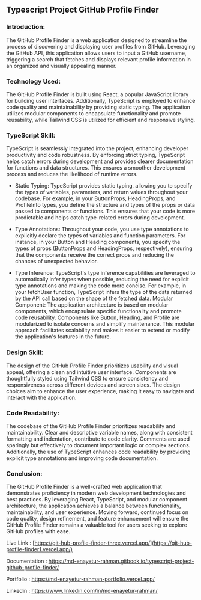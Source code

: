 ## Typescript Project GitHub Profile Finder

### Introduction: 

The GitHub Profile Finder is a web application designed to streamline the process of discovering and displaying user profiles from GitHub. Leveraging the GitHub API, this application allows users to input a GitHub username, triggering a search that fetches and displays relevant profile information in an organized and visually appealing manner.

### Technology Used: 

The GitHub Profile Finder is built using React, a popular JavaScript library for building user interfaces. Additionally, TypeScript is employed to enhance code quality and maintainability by providing static typing. The application utilizes modular components to encapsulate functionality and promote reusability, while Tailwind CSS is utilized for efficient and responsive styling.

### TypeScript Skill: 

TypeScript is seamlessly integrated into the project, enhancing developer productivity and code robustness. By enforcing strict typing, TypeScript helps catch errors during development and provides clearer documentation for functions and data structures. This ensures a smoother development process and reduces the likelihood of runtime errors.

- Static Typing: TypeScript provides static typing, allowing you to specify the types of variables, parameters, and return values throughout your codebase. For example, in your ButtonProps, HeadingProps, and ProfileInfo types, you define the structure and types of the props or data passed to components or functions. This ensures that your code is more predictable and helps catch type-related errors during development.

- Type Annotations: Throughout your code, you use type annotations to explicitly declare the types of variables and function parameters. For instance, in your Button and Heading components, you specify the types of props (ButtonProps and HeadingProps, respectively), ensuring that the components receive the correct props and reducing the chances of unexpected behavior.

- Type Inference: TypeScript's type inference capabilities are leveraged to automatically infer types when possible, reducing the need for explicit type annotations and making the code more concise. For example, in your fetchUser function, TypeScript infers the type of the data returned by the API call based on the shape of the fetched data.
Modular Component: The application architecture is based on modular components, which encapsulate specific functionality and promote code reusability. Components like Button, Heading, and Profile are modularized to isolate concerns and simplify maintenance. This modular approach facilitates scalability and makes it easier to extend or modify the application's features in the future.

### Design Skill: 

The design of the GitHub Profile Finder prioritizes usability and visual appeal, offering a clean and intuitive user interface. Components are thoughtfully styled using Tailwind CSS to ensure consistency and responsiveness across different devices and screen sizes. The design choices aim to enhance the user experience, making it easy to navigate and interact with the application.

### Code Readability: 

The codebase of the GitHub Profile Finder prioritizes readability and maintainability. Clear and descriptive variable names, along with consistent formatting and indentation, contribute to code clarity. Comments are used sparingly but effectively to document important logic or complex sections. Additionally, the use of TypeScript enhances code readability by providing explicit type annotations and improving code documentation.

### Conclusion: 

The GitHub Profile Finder is a well-crafted web application that demonstrates proficiency in modern web development technologies and best practices. By leveraging React, TypeScript, and modular component architecture, the application achieves a balance between functionality, maintainability, and user experience. Moving forward, continued focus on code quality, design refinement, and feature enhancement will ensure the GitHub Profile Finder remains a valuable tool for users seeking to explore GitHub profiles with ease.

Live Link : [https://git-hub-profile-finder-three.vercel.app/](https://git-hub-profile-finder1.vercel.app/)

Documentation : https://md-enayetur-rahman.gitbook.io/typescript-project-github-profile-finder/

Portfolio : https://md-enayetur-rahman-portfolio.vercel.app/

Linkedin : https://www.linkedin.com/in/md-enayetur-rahman/



